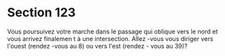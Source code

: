 # Section 123

Vous poursuivez votre marche dans le passage qui oblique vers le
nord et vous arrivez finalemen t à une intersection. Allez -vous
vous diriger vers l'ouest (rendez -vous au 8) ou vers l'est (rendez -
vous au 39)?